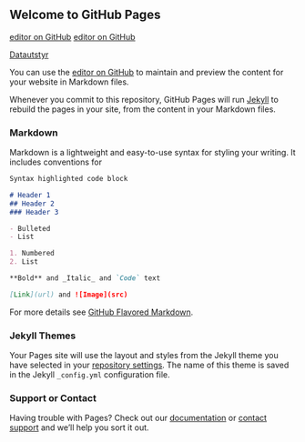 ## Welcome to GitHub Pages

[editor on GitHub](https://github.com/sannabrekke/sannabrekke.github.io/edit/master/index.md)
[editor on GitHub](https://github.com/sannabrekke/sannabrekke.github.io/edit/master/index.md)

[Datautstyr](https://github.com/sannabrekke/sannabrekke.github.io/Datautstyr/Datautstyr.html)

You can use the [editor on GitHub](https://github.com/sannabrekke/sannabrekke.github.io/edit/master/index.md) to maintain and preview the content for your website in Markdown files.

Whenever you commit to this repository, GitHub Pages will run [Jekyll](https://jekyllrb.com/) to rebuild the pages in your site, from the content in your Markdown files.

### Markdown

Markdown is a lightweight and easy-to-use syntax for styling your writing. It includes conventions for

```markdown
Syntax highlighted code block

# Header 1
## Header 2
### Header 3

- Bulleted
- List

1. Numbered
2. List

**Bold** and _Italic_ and `Code` text

[Link](url) and ![Image](src)
```

For more details see [GitHub Flavored Markdown](https://guides.github.com/features/mastering-markdown/).

### Jekyll Themes

Your Pages site will use the layout and styles from the Jekyll theme you have selected in your [repository settings](https://github.com/sannabrekke/sannabrekke.github.io/settings). The name of this theme is saved in the Jekyll `_config.yml` configuration file.

### Support or Contact

Having trouble with Pages? Check out our [documentation](https://help.github.com/categories/github-pages-basics/) or [contact support](https://github.com/contact) and we’ll help you sort it out.
